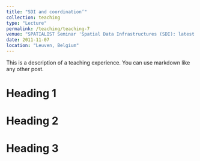 ```yaml
---
title: "SDI and coordination’"
collection: teaching
type: "Lecture"
permalink: /teaching/teaching-7
venue: "SPATIALIST Seminar 'Spatial Data Infrastructures (SDI): latest trends and research’,"
date: 2011-11-07
location: "Leuven, Belgium"
---
```


This is a description of a teaching experience. You can use markdown like any other post.

Heading 1
======

Heading 2
======

Heading 3
======
